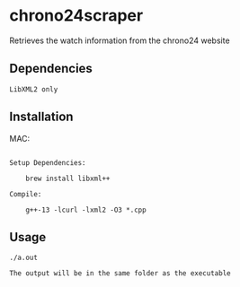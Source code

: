 # chrono24scraper
Retrieves the watch information from the chrono24 website

## Dependencies

```
LibXML2 only
```

## Installation
MAC:
```

Setup Dependencies:

    brew install libxml++    

Compile:

    g++-13 -lcurl -lxml2 -O3 *.cpp

```

## Usage

    ./a.out

    The output will be in the same folder as the executable


